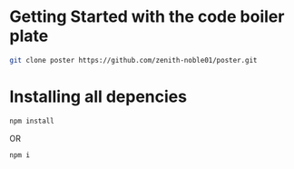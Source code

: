 # Getting Started with the code boiler plate

```bash
git clone poster https://github.com/zenith-noble01/poster.git
```

# Installing all depencies


```bash
npm install 
```
OR


```bash
npm i
```
